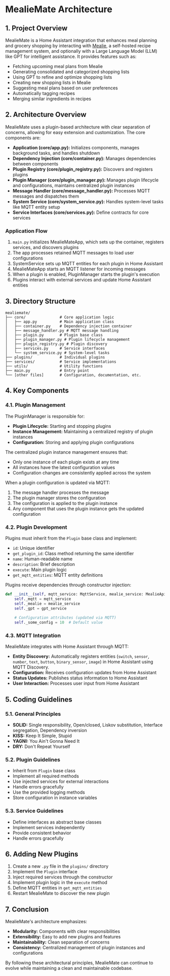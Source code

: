 # MealieMate Architecture

## 1. Project Overview

MealieMate is a Home Assistant integration that enhances meal planning and grocery shopping by interacting with [Mealie](https://mealie.io/), a self-hosted recipe management system, and optionally with a Large Language Model (LLM) like GPT for intelligent assistance. It provides features such as:

* Fetching upcoming meal plans from Mealie
* Generating consolidated and categorized shopping lists
* Using GPT to refine and optimize shopping lists
* Creating new shopping lists in Mealie
* Suggesting meal plans based on user preferences
* Automatically tagging recipes
* Merging similar ingredients in recipes

## 2. Architecture Overview

MealieMate uses a plugin-based architecture with clear separation of concerns, allowing for easy extension and customization. The core components are:

* **Application (core/app.py):** Initializes components, manages background tasks, and handles shutdown
* **Dependency Injection (core/container.py):** Manages dependencies between components
* **Plugin Registry (core/plugin_registry.py):** Discovers and registers plugins
* **Plugin Manager (core/plugin_manager.py):** Manages plugin lifecycle and configurations, maintains centralized plugin instances
* **Message Handler (core/message_handler.py):** Processes MQTT messages and dispatches them
* **System Service (core/system_service.py):** Handles system-level tasks like MQTT entity setup
* **Service Interfaces (core/services.py):** Define contracts for core services

### Application Flow

1. `main.py` initializes MealieMateApp, which sets up the container, registers services, and discovers plugins
2. The app processes retained MQTT messages to load user configurations
3. SystemService sets up MQTT entities for each plugin in Home Assistant
4. MealieMateApp starts an MQTT listener for incoming messages
5. When a plugin is enabled, PluginManager starts the plugin's execution
6. Plugins interact with external services and update Home Assistant entities

## 3. Directory Structure

```
mealiemate/
├── core/               # Core application logic
│   ├── app.py          # Main application class
│   ├── container.py    # Dependency injection container
│   ├── message_handler.py # MQTT message handling
│   ├── plugin.py       # Plugin base class
│   ├── plugin_manager.py # Plugin lifecycle management
│   ├── plugin_registry.py # Plugin discovery
│   ├── services.py     # Service interfaces
│   └── system_service.py # System-level tasks
├── plugins/            # Individual plugins
├── services/           # Service implementations
├── utils/              # Utility functions
├── main.py             # Entry point
└── [other files]       # Configuration, documentation, etc.
```

## 4. Key Components

### 4.1. Plugin Management

The PluginManager is responsible for:

* **Plugin Lifecycle:** Starting and stopping plugins
* **Instance Management:** Maintaining a centralized registry of plugin instances
* **Configuration:** Storing and applying plugin configurations

The centralized plugin instance management ensures that:

* Only one instance of each plugin exists at any time
* All instances have the latest configuration values
* Configuration changes are consistently applied across the system

When a plugin configuration is updated via MQTT:
1. The message handler processes the message
2. The plugin manager stores the configuration
3. The configuration is applied to the plugin instance
4. Any component that uses the plugin instance gets the updated configuration

### 4.2. Plugin Development

Plugins must inherit from the `Plugin` base class and implement:

* `id`: Unique identifier
* `get_plugin_id`: Class method returning the same identifier
* `name`: Human-readable name
* `description`: Brief description
* `execute`: Main plugin logic
* `get_mqtt_entities`: MQTT entity definitions

Plugins receive dependencies through constructor injection:

```python
def __init__(self, mqtt_service: MqttService, mealie_service: MealieApiService, gpt_service: GptService):
    self._mqtt = mqtt_service
    self._mealie = mealie_service
    self._gpt = gpt_service
    
    # Configuration attributes (updated via MQTT)
    self._some_config = 10  # Default value
```

### 4.3. MQTT Integration

MealieMate integrates with Home Assistant through MQTT:

* **Entity Discovery:** Automatically registers entities (`switch`, `sensor`, `number`, `text`, `button`, `binary_sensor`, `image`) in Home Assistant using MQTT Discovery.
* **Configuration:** Receives configuration updates from Home Assistant
* **Status Updates:** Publishes status information to Home Assistant
* **User Interaction:** Processes user input from Home Assistant

## 5. Coding Guidelines

### 5.1. General Principles

* **SOLID:** Single responsibility, Open/closed, Liskov substitution, Interface segregation, Dependency inversion
* **KISS:** Keep It Simple, Stupid
* **YAGNI:** You Ain't Gonna Need It
* **DRY:** Don't Repeat Yourself

### 5.2. Plugin Guidelines

* Inherit from `Plugin` base class
* Implement all required methods
* Use injected services for external interactions
* Handle errors gracefully
* Use the provided logging methods
* Store configuration in instance variables

### 5.3. Service Guidelines

* Define interfaces as abstract base classes
* Implement services independently
* Provide consistent behavior
* Handle errors gracefully

## 6. Adding New Plugins

1. Create a new `.py` file in the `plugins/` directory
2. Implement the `Plugin` interface
3. Inject required services through the constructor
4. Implement plugin logic in the `execute` method
5. Define MQTT entities in `get_mqtt_entities`
6. Restart MealieMate to discover the new plugin

## 7. Conclusion

MealieMate's architecture emphasizes:

* **Modularity:** Components with clear responsibilities
* **Extensibility:** Easy to add new plugins and features
* **Maintainability:** Clean separation of concerns
* **Consistency:** Centralized management of plugin instances and configurations

By following these architectural principles, MealieMate can continue to evolve while maintaining a clean and maintainable codebase.
